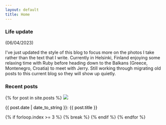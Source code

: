 ```yaml
---
layout: default
title: Home
---
```

### Life update

(06/04/2023)

I've just updated the style of this blog to focus more on the photos I take rather than the text that I write. Currently in Helsinki, Finland enjoying some relaxing time with Ruby before heading down to the Balkans (Greece, Montenegro, Croatia) to meet with Jerry. Still working through migrating old posts to this current blog so they will show up quietly.

### Recent posts

<div class='gallery'>
  {% for post in site.posts %}
    <a style='color: black; text-decoration: none;' href='{{ post.url }}'>
      <img src='{{ post.image }}'>
      <p>{{ post.date | date_to_string }}: {{ post.title }}</p>
    </a>
    {% if forloop.index >= 3 %}
      {% break %}
    {% endif %}
  {% endfor %}
</div>